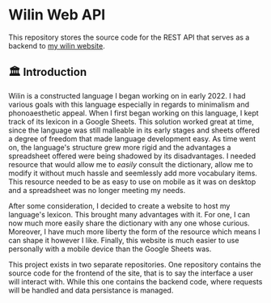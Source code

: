 # Wilin Web API

This repository stores the source code for the REST API that serves as a backend to [my wilin website](https://www.wilin.info).

## 🏛 Introduction

Wilin is a constructed language I began working on in early 2022.
I had various goals with this language especially in regards to minimalism and phonoaesthetic appeal.
When I first began working on this language, I kept track of its lexicon in a Google Sheets.
This solution worked great at time, since the language was still malleable in its early stages and sheets offered a degree of freedom that made language development easy.
As time went on, the language's structure grew more rigid and the advantages a spreadsheet offered were being shadowed by its disadvantages.
I needed resource that would allow me to _easily_ consult the dictionary, allow me to modify it without much hassle and seemlessly add more vocabulary items.
This resource needed to be as easy to use on mobile as it was on desktop and a spreadsheet was no longer meeting my needs.

After some consideration, I decided to create a website to host my language's lexicon.
This brought many advantages with it.
For one, I can now much more easily share the dictionary with any one whose curious.
Moreover, I have much more liberty the form of the resource which means I can shape it however I like.
Finally, this website is much easier to use personally with a mobile device than the Google Sheets was.

This project exists in two separate repositories.
One repository contains the source code for the frontend of the site, that is to say the interface a user will interact with.
While this one contains the backend code, where requests will be handled and data persistance is managed.
